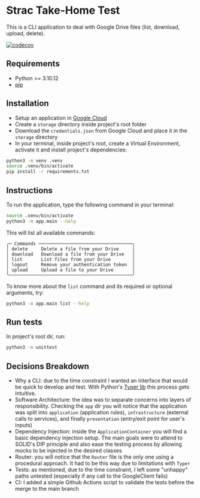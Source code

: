 # Strac Take-Home Test
This is a CLI application to deal with Google Drive files (list, download, upload, delete).

[![codecov](https://codecov.io/gh/higfonseca/strac-take-home/graph/badge.svg?token=JBXSU3XUG4)](https://codecov.io/gh/higfonseca/strac-take-home)

## Requirements

- Python >= 3.10.12
- [pip](https://pypi.org/project/pip/)

## Installation
- Setup an application in [Google Cloud](https://developers.google.com/identity/protocols/oauth2/service-account#creatinganaccount)
- Create a `storage` directory inside project's root folder
- Download the `credentials.json` from Google Cloud and place it in the `storage` directory
- In your terminal, inside project's root, create a Virtual Environment, activate it and install project's dependencies:

```bash
python3 -m venv .venv
source .venv/bin/activate
pip install -r requirements.txt
```

## Instructions
To run the application, type the following command in your terminal:
```bash
source .venv/bin/activate
python3 -m app.main --help
```

This will list all available commands:
```
╭─ Commands ───────────────────────────────────╮
│ delete     Delete a file from your Drive     | 
│ download   Download a file from your Drive   │
│ list       List files from your Drive        │
│ logout     Remove your authentication token  │
│ upload     Upload a file to your Drive       │
╰──────────────────────────────────────────────╯
```

To know more about the `list` command and its required or optional arguments, try:
```bash
python3 -m app.main list --help
```

## Run tests

In project's root dir, run:
```bash
python3 -m unittest
```

## Decisions Breakdown

- Why a CLI: due to the time constraint I wanted an interface that would be quick to develop and test. With Python's [Typer lib](https://typer.tiangolo.com/) this process gets intuitive.
- Software Architecture: the idea was to separate concerns into layers of responsibility. Checking the `app` dir you will notice that the application was split into `application` (application rules), `infrastructure` (external calls to services), and finally `presentation` (entry/exit point for user's inputs)
- Dependency Injection: inside the `ApplicationContainer` you will find a basic dependency injection setup. The main goals were to attend to SOLID's DIP principle and also ease the testing process by allowing mocks to be injected in the desired classes
- Router: you will notice that the `Router` file is the only one using a procedural approach. It had to be this way due to limitations with `Typer`
- Tests: as mentioned, due to the time constraint, I left some "unhappy" paths untested (especially if any call to the GoogleClient fails)
- CI: I added a simple Github Actions script to validate the tests before the merge to the main branch
